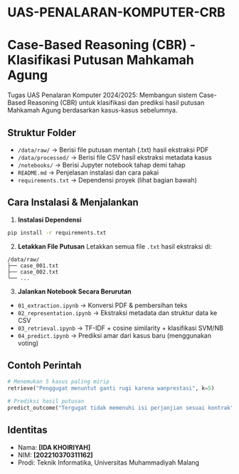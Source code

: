 # UAS-PENALARAN-KOMPUTER-CRB

# Case-Based Reasoning (CBR) - Klasifikasi Putusan Mahkamah Agung

Tugas UAS Penalaran Komputer 2024/2025: Membangun sistem Case-Based Reasoning (CBR) untuk klasifikasi dan prediksi hasil putusan Mahkamah Agung berdasarkan kasus-kasus sebelumnya.

## Struktur Folder

- `/data/raw/` → Berisi file putusan mentah (.txt) hasil ekstraksi PDF
- `/data/processed/` → Berisi file CSV hasil ekstraksi metadata kasus
- `/notebooks/` → Berisi Jupyter notebook tahap demi tahap
- `README.md` → Penjelasan instalasi dan cara pakai
- `requirements.txt` → Dependensi proyek (lihat bagian bawah)

## Cara Instalasi & Menjalankan

1. **Instalasi Dependensi**
```bash
pip install -r requirements.txt
```

2. **Letakkan File Putusan**
Letakkan semua file `.txt` hasil ekstraksi di:
```
/data/raw/
├── case_001.txt
├── case_002.txt
└── ...
```

3. **Jalankan Notebook Secara Berurutan**
- `01_extraction.ipynb` → Konversi PDF & pembersihan teks
- `02_representation.ipynb` → Ekstraksi metadata dan struktur data ke CSV
- `03_retrieval.ipynb` → TF-IDF + cosine similarity + klasifikasi SVM/NB
- `04_predict.ipynb` → Prediksi amar dari kasus baru (menggunakan voting)

## Contoh Perintah

```python
# Menemukan 5 kasus paling mirip
retrieve("Penggugat menuntut ganti rugi karena wanprestasi", k=5)

# Prediksi hasil putusan
predict_outcome("Tergugat tidak memenuhi isi perjanjian sesuai kontrak")
```

## Identitas

- Nama: **[IDA KHOIRIYAH]**
- NIM: **[202210370311162]**
- Prodi: Teknik Informatika, Universitas Muhammadiyah Malang
